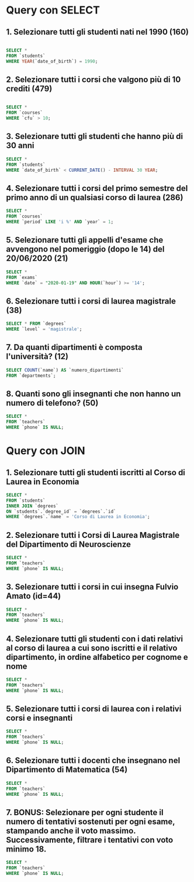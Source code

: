 # Query con SELECT

## 1. Selezionare tutti gli studenti nati nel 1990 (160)

```sql

SELECT *
FROM `students`
WHERE YEAR(`date_of_birth`) = 1990;

```

## 2. Selezionare tutti i corsi che valgono più di 10 crediti (479)

```sql

SELECT *
FROM `courses`
WHERE `cfu` > 10;

```
## 3. Selezionare tutti gli studenti che hanno più di 30 anni

```sql
SELECT *
FROM `students`
WHERE `date_of_birth` < CURRENT_DATE() - INTERVAL 30 YEAR;
```

## 4. Selezionare tutti i corsi del primo semestre del primo anno di un qualsiasi corso di laurea (286)

```sql
SELECT *
FROM `courses`
WHERE `period` LIKE 'i %' AND `year` = 1;
```

## 5. Selezionare tutti gli appelli d'esame che avvengono nel pomeriggio (dopo le 14) del 20/06/2020 (21)

```sql
SELECT *
FROM `exams`
WHERE `date` = "2020-01-19" AND HOUR(`hour`) >= '14';
```

## 6. Selezionare tutti i corsi di laurea magistrale (38)

```sql
SELECT * FROM `degrees`
WHERE `level` = 'magistrale';
```

## 7. Da quanti dipartimenti è composta l'università? (12)

```sql
SELECT COUNT(`name`) AS `numero_dipartimenti`
FROM `departments`;
```

## 8. Quanti sono gli insegnanti che non hanno un numero di telefono? (50)

```sql
SELECT *
FROM `teachers`
WHERE `phone` IS NULL;
```

# Query con JOIN

## 1. Selezionare tutti gli studenti iscritti al Corso di Laurea in Economia

```sql
SELECT *
FROM `students`
INNER JOIN `degrees`
ON `students`.`degree_id` = `degrees`.`id`
WHERE `degrees`.`name` = 'Corso di Laurea in Economia';
```

## 2. Selezionare tutti i Corsi di Laurea Magistrale del Dipartimento di Neuroscienze

```sql
SELECT *
FROM `teachers`
WHERE `phone` IS NULL;
```

## 3. Selezionare tutti i corsi in cui insegna Fulvio Amato (id=44)

```sql
SELECT *
FROM `teachers`
WHERE `phone` IS NULL;
```

## 4. Selezionare tutti gli studenti con i dati relativi al corso di laurea a cui sono iscritti e il relativo dipartimento, in ordine alfabetico per cognome e nome

```sql
SELECT *
FROM `teachers`
WHERE `phone` IS NULL;
```

## 5. Selezionare tutti i corsi di laurea con i relativi corsi e insegnanti

```sql
SELECT *
FROM `teachers`
WHERE `phone` IS NULL;
```

## 6. Selezionare tutti i docenti che insegnano nel Dipartimento di Matematica (54)

```sql
SELECT *
FROM `teachers`
WHERE `phone` IS NULL;
```

## 7. BONUS: Selezionare per ogni studente il numero di tentativi sostenuti per ogni esame, stampando anche il voto massimo. Successivamente, filtrare i tentativi con voto minimo 18.

```sql
SELECT *
FROM `teachers`
WHERE `phone` IS NULL;
```

